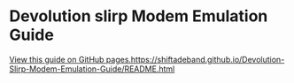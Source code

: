# Devolution slirp Modem Emulation Guide

[View this guide on GitHub pages.](https://shiftadeband.github.io/Devolution-Slirp-Modem-Emulation-Guide/README.html)https://shiftadeband.github.io/Devolution-Slirp-Modem-Emulation-Guide/README.html
